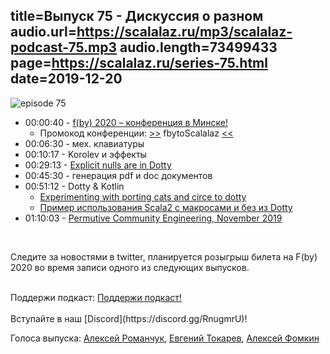 title=Выпуск 75 - Дискуссия о разном
audio.url=https://scalalaz.ru/mp3/scalalaz-podcast-75.mp3
audio.length=73499433
page=https://scalalaz.ru/series-75.html
date=2019-12-20
----
![episode 75](https://scalalaz.ru/img/episode75.jpg)

* 00:00:40 - [f(by) 2020 – конференция в Минске!](https://fby.dev/)
    - Промокод конференции: [>>](https://fby.dev/) fbytoScalalaz [<<](https://fby.dev/)
* 00:06:30 - мех. клавиатуры
* 00:10:17 - Korolev и эффекты
* 00:29:13 - [Explicit nulls are in Dotty](https://github.com/lampepfl/dotty/blob/master/docs/docs/reference/other-new-features/explicit-nulls.md)
* 00:45:30 - генерация pdf и doc документов
* 00:51:12 - Dotty & Kotlin
    - [Experimenting with porting cats and circe to dotty](https://www.reddit.com/r/scala/comments/cwlrpf/experimenting_with_porting_cats_and_circe_to_dotty/)
    - [Пример использования Scala2 с макросами и без из Dotty](https://github.com/strobe/scala2inDotty)
* 01:10:03 - [Permutive Community Engineering, November 2019](https://medium.com/permutive/community-engineering-report-d790a45b9111)

<br/>

Следите за новостями в twitter, планируется розыгрыш билета на F(by) 2020 во
время записи одного из следующих выпусков.

<br/>
Поддержи подкаст:
<a href="https://www.patreon.com/bePatron?u=8074802" data-patreon-widget-type="become-patron-button">Поддержи подкаст!</a><script async src="https://c6.patreon.com/becomePatronButton.bundle.js"></script>
<br/>

<br/>
Вступайте в наш [Discord](https://discord.gg/RnugmrU)!
<br/>

Голоса выпуска:
[Алексей Романчук](https://github.com/13h3r),
[Евгений Токарев](https://twitter.com/strobegen),
[Алексей Фомкин](https://github.com/fomkin)
